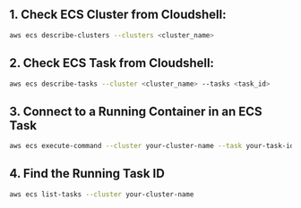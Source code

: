 
## 1. Check ECS Cluster from Cloudshell:

```bash
aws ecs describe-clusters --clusters <cluster_name>
```

## 2. Check ECS Task from Cloudshell:

```bash
aws ecs describe-tasks --cluster <cluster_name> --tasks <task_id>
```

## 3. Connect to a Running Container in an ECS Task
```bash
aws ecs execute-command --cluster your-cluster-name --task your-task-id --container your-container-name --interactive --command "/bin/sh"

```

## 4. Find the Running Task ID
```bash
aws ecs list-tasks --cluster your-cluster-name
```